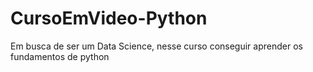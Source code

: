 # CursoEmVideo-Python
Em busca de ser um Data Science, nesse curso conseguir aprender os fundamentos de python 
